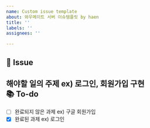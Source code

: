 ```yaml
---
name: Custom issue template
about: 와우메이트 서버 이슈템플릿 by haen
title: ''
labels: ''
assignees: ''

---
```


📌 Issue
---
해야할 일의 주제 ex) 로그인, 회원가입 구현
<br>
📚 To-do
---
- [ ] 완료되지 않은 과제 ex) 구글 회원가입
- [X] 완료된 과제 ex) 로그인
<br>
